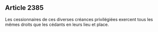 Article 2385
----
Les cessionnaires de ces diverses créances privilégiées exercent tous les mêmes
droits que les cédants en leurs lieu et place.

